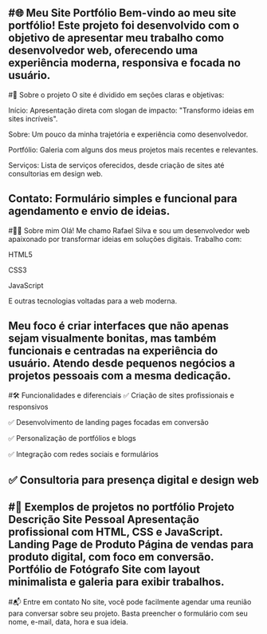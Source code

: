 
#🌐 Meu Site Portfólio 
Bem-vindo ao meu site portfólio! Este projeto foi desenvolvido com o objetivo de apresentar meu trabalho como desenvolvedor web, oferecendo uma experiência moderna, responsiva e focada no usuário.
---
#🧠 Sobre o projeto
O site é dividido em seções claras e objetivas:

Início: Apresentação direta com slogan de impacto: "Transformo ideias em sites incríveis".

Sobre: Um pouco da minha trajetória e experiência como desenvolvedor.

Portfólio: Galeria com alguns dos meus projetos mais recentes e relevantes.

Serviços: Lista de serviços oferecidos, desde criação de sites até consultorias em design web.

Contato: Formulário simples e funcional para agendamento e envio de ideias.
---
#🧑‍💻 Sobre mim
Olá! Me chamo Rafael Silva e sou um desenvolvedor web apaixonado por transformar ideias em soluções digitais. Trabalho com:

HTML5

CSS3

JavaScript

E outras tecnologias voltadas para a web moderna.

Meu foco é criar interfaces que não apenas sejam visualmente bonitas, mas também funcionais e centradas na experiência do usuário. Atendo desde pequenos negócios a projetos pessoais com a mesma dedicação.
---
#🛠️ Funcionalidades e diferenciais
✅ Criação de sites profissionais e responsivos

✅ Desenvolvimento de landing pages focadas em conversão

✅ Personalização de portfólios e blogs

✅ Integração com redes sociais e formulários

✅ Consultoria para presença digital e design web
---
#📸 Exemplos de projetos no portfólio
Projeto	Descrição
Site Pessoal	Apresentação profissional com HTML, CSS e JavaScript.
Landing Page de Produto	Página de vendas para produto digital, com foco em conversão.
Portfólio de Fotógrafo	Site com layout minimalista e galeria para exibir trabalhos.
---
#📬 Entre em contato
No site, você pode facilmente agendar uma reunião para conversar sobre seu projeto. Basta preencher o formulário com seu nome, e-mail, data, hora e sua ideia.

